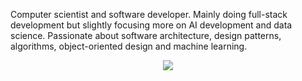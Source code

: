 Computer scientist and software developer. Mainly doing full-stack development but slightly focusing more on AI development and data science.
Passionate about software architecture, design patterns, algorithms, object-oriented design and machine learning.

<p align="center"> <img src="https://github-readme-stats.vercel.app/api/top-langs/?username=danielvillacis&show_icons=true&theme=highcontrast&layout=compact&card_width=600"/>


